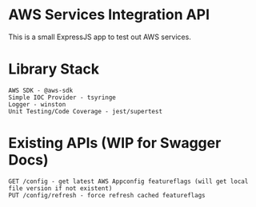 # AWS Services Integration API
This is a small ExpressJS app to test out AWS services.

# Library Stack
```
AWS SDK - @aws-sdk
Simple IOC Provider - tsyringe
Logger - winston
Unit Testing/Code Coverage - jest/supertest

```

# Existing APIs (WIP for Swagger Docs)
```
GET /config - get latest AWS Appconfig featureflags (will get local file version if not existent)
PUT /config/refresh - force refresh cached featureflags

```
